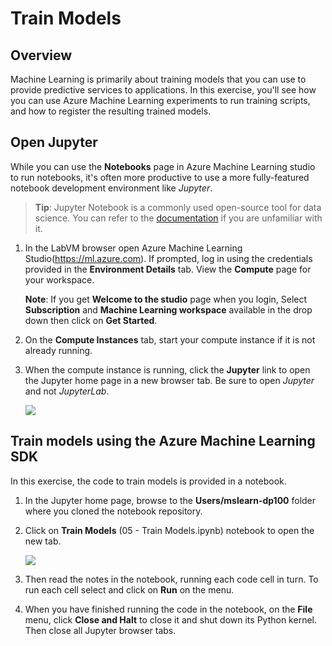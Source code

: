 # Train Models

## Overview

Machine Learning is primarily about training models that you can use to provide predictive services to applications. In this exercise, you'll see how you can use Azure Machine Learning experiments to run training scripts, and how to register the resulting trained models.

## Open Jupyter

While you can use the **Notebooks** page in Azure Machine Learning studio to run notebooks, it's often more productive to use a more fully-featured notebook development environment like *Jupyter*.

> **Tip**: Jupyter Notebook is a commonly used open-source tool for data science. You can refer to the [documentation](https://jupyter-notebook.readthedocs.io/en/stable/notebook.html) if you are unfamiliar with it.

1. In the LabVM browser open Azure Machine Learning Studio(https://ml.azure.com). If prompted, log in using the credentials provided in the **Environment Details** tab. View the **Compute** page for your workspace.

    **Note**: If you get **Welcome to the studio** page when you login, Select **Subscription** and **Machine Learning workspace** available in the drop down then click on **Get Started**.

2. On the **Compute Instances** tab, start your compute instance if it is not already running.

3. When the compute instance is running, click the **Jupyter** link to open the Jupyter home page in a new browser tab. Be sure to open *Jupyter* and not *JupyterLab*.

    ![](images/jupyter.png)

## Train models using the Azure Machine Learning SDK

In this exercise, the code to train models is provided in a notebook.

1. In the Jupyter home page, browse to the **Users/mslearn-dp100** folder where you cloned the notebook repository. 

2. Click on **Train Models** (05 - Train Models.ipynb) notebook to open the new tab.

    ![](images/train.png)

3. Then read the notes in the notebook, running each code cell in turn. To run each cell select and click on **Run** on the menu.

4. When you have finished running the code in the notebook, on the **File** menu, click **Close and Halt** to close it and shut down its Python kernel. Then close all Jupyter browser tabs.
